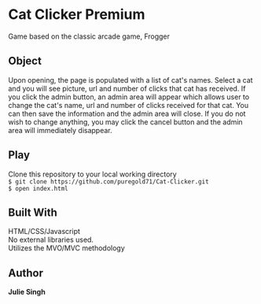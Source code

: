 # Cat Clicker Premium
Game based on the classic arcade game, Frogger

## Object
Upon opening, the page is populated with a list of cat's names. Select a cat and you will see picture, url and number of clicks that cat has received. If you click the admin button, an admin area will appear which allows user to change the cat's name, url and number of clicks received for that cat. You can then save the information and the admin area will close. If you do not wish to change anything, you may click the cancel button and the admin area will immediately disappear.


## Play
Clone this repository to your local working directory<br />
  `$ git clone https://github.com/puregold71/Cat-Clicker.git`<br />
  `$ open index.html`



## Built With
HTML/CSS/Javascript<br/>
No external libraries used.<br>
Utilizes the MVO/MVC methodology


## Author

**Julie Singh**
